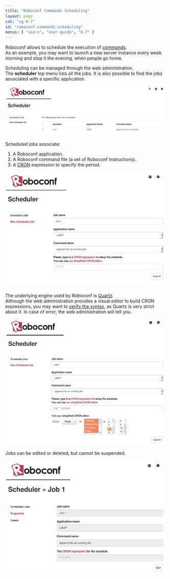 ```yaml
---
title: "Roboconf Commands Scheduling"
layout: page
cat: "ug-0-7"
id: "roboconf-commands-scheduling"
menus: [ "users", "user-guide", "0.7" ]
---
```


Roboconf allows to schedule the execution of [commands](roboconf-commands.html).  
As an example, you may want to launch a new server instance every week morning and stop
it the evening, when people go home.

Scheduling can be managed through the web administration.  
The **scheduler** top menu lists all the jobs. It is also possible to find the jobs
associated with a specific application.

<img src="/resources/img/roboconf-scheduling-04.png" alt="Listing scheduled jobs" class="gs" />

Scheduled jobs associate:

1. A Roboconf application.
2. A Roboconf command file (a set of Roboconf instructions).
3. A [CRON](https://en.wikipedia.org/wiki/Cron) expression to specify the period.

<img src="/resources/img/roboconf-scheduling-01.png" alt="Scheduling a new job" class="gs" />

The underlying engine used by Roboconf is [Quartz](http://www.quartz-scheduler.org/).  
Although the web administration provides a visual editor to build CRON expressions, you may want to
[verify the syntax](http://www.quartz-scheduler.org/documentation/quartz-2.1.x/tutorials/crontrigger.html),
as Quartz is very strict about it. In case of error, the web administration will tell you.

<img src="/resources/img/roboconf-scheduling-02.png" alt="Scheduling a new job with the editor" class="gs" />

Jobs can be edited or deleted, but cannot be suspended.

<img src="/resources/img/roboconf-scheduling-03.png" alt="Reading properties of a job" class="gs" />
